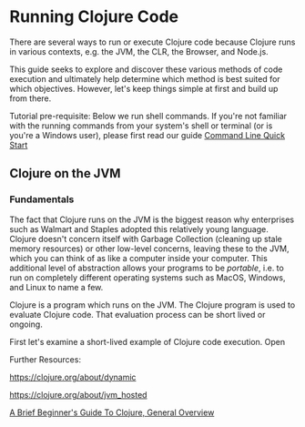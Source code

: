 # Running Clojure Code

There are several ways to run or execute Clojure code because Clojure runs in various contexts, e.g. the JVM, the CLR, the Browser, and Node.js.

This guide seeks to explore and discover these various methods of code execution and ultimately help determine which method is best suited for which objectives. However, let's keep things simple at first and build up from there.

Tutorial pre-requisite: Below we run shell commands. If you're not familiar with the running commands from your system's shell or terminal (or is you're a Windows user), please first read our guide [Command Line Quick Start](command-line-quick-start.md)


## Clojure on the JVM

### Fundamentals

The fact that Clojure runs on the JVM is the biggest reason why enterprises such as Walmart and Staples adopted this relatively young language. Clojure doesn't concern itself with Garbage Collection (cleaning up stale memory resources) or other low-level concerns, leaving these to the JVM, which you can think of as like a computer inside your computer. This additional level of abstraction allows your programs to be *portable*, i.e. to run on completely different operating systems such as MacOS, Windows, and Linux to name a few.

Clojure is a program which runs on the JVM. The Clojure program is used to evaluate Clojure code. That evaluation process can be short lived or ongoing.

First let's examine a short-lived example of Clojure code execution. Open






Further Resources:

https://clojure.org/about/dynamic

https://clojure.org/about/jvm_hosted

[A Brief Beginner's Guide To Clojure, General Overview](http://www.unexpected-vortices.com/clojure/brief-beginners-guide/general-overview.html#some-info-about-java)



